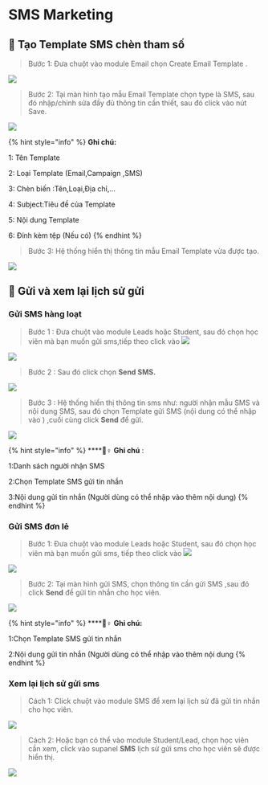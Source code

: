 # SMS Marketing

## 👋 Tạo Template SMS chèn tham số

> Bước 1: Đưa chuột vào module Email chọn Create Email Template .

![](../.gitbook/assets/email1%20%281%29.png)

> Bước 2: Tại màn hình tạo mẫu Email Template chọn type là SMS, sau đó nhập/chỉnh sửa đầy đủ thông tin cần thiết, sau đó click vào nút Save.

![](../.gitbook/assets/email2%20%281%29.png)

{% hint style="info" %}
**Ghi chú:**

1: Tên Template

2: Loại Template \(Email,Campaign ,SMS\)

3: Chèn biến :Tên,Loại,Địa chỉ,…

4: Subject:Tiêu đề của Template

5: Nội dung Template

6: Đính kèm tệp \(Nếu có\)
{% endhint %}

> Bước 3: Hệ thống hiển thị thông tin mẫu Email Template vừa được tạo.

![](../.gitbook/assets/email3.png)

## 📩 Gửi và xem lại lịch sử gửi

### Gửi SMS hàng loạt

> Bước 1 : Đưa chuột vào module Leads hoặc Student, sau đó chọn học viên mà bạn muốn gửi sms,tiếp theo click vào ![](../.gitbook/assets/sms1.png)

![](../.gitbook/assets/sms2.png)

> Bước 2 :  Sau đó click chọn **Send SMS.**

![](../.gitbook/assets/sms3.png)

> Bước 3 : Hệ thống hiển thị thông tin sms như: người nhận mẫu SMS và nội dung SMS, sau đó chọn Template gửi SMS \(nội dung có thể nhập vào \) ,cuối cùng click **Send** để gửi.

![](../.gitbook/assets/sms4.png)

{% hint style="info" %}
\*\*\*\*🙆♀ **Ghi chú** :

1:Danh sách người nhận SMS

2:Chọn Template SMS gửi tin nhắn 

3:Nội dung gửi tin nhắn \(Người dùng có thể nhập vào thêm nội dung\)
{% endhint %}

### Gửi SMS đơn lẻ

> Bước 1: Đưa chuột vào module Leads hoặc Student, sau đó chọn học viên mà bạn muốn gửi sms, tiếp theo click vào ![](../.gitbook/assets/smsdonle.png)

![](../.gitbook/assets/smsdonle1.png)

> Bước 2:  Tại màn hình gửi SMS, chọn thông tin cần gửi SMS ,sau đó click **Send** để gửi tin nhắn cho học viên.

![](../.gitbook/assets/smsdonle3.png)

{% hint style="info" %}
\*\*\*\*🙆♀ **Ghi chú:**

1:Chọn Template SMS gửi tin nhắn 

2:Nội dung gửi tin nhắn \(Người dùng có thể nhập vào thêm nội dung
{% endhint %}

### Xem lại lịch sử gửi sms

> Cách 1: Click chuột vào module SMS để xem lại lịch sử đã gửi tin nhắn cho học viên.

![](../.gitbook/assets/xemms1.png)

> Cách 2:  Hoặc bạn có thể vào module Student/Lead, chọn học viên cần xem, click vào supanel **SMS** lịch sử gửi sms cho học viên sẽ được hiển thị.

![](../.gitbook/assets/xemms2.png)



